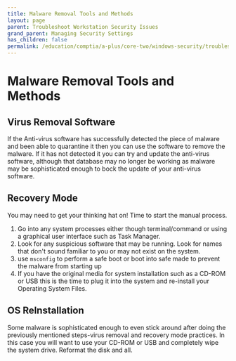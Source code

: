 ```yaml
---
title: Malware Removal Tools and Methods
layout: page
parent: Troubleshoot Workstation Security Issues
grand_parent: Managing Security Settings
has_children: false
permalink: /education/comptia/a-plus/core-two/windows-security/troubleshoot-workstations/malware-removal-tools/
---
```


# Malware Removal Tools and Methods

## Virus Removal Software

If the Anti-virus software has successfully detected the piece of malware and been able to quarantine it then you can use the software to remove the malware. If it has not detected it you can try and update the anti-virus software, although that database may no longer be working as malware may be sophisticated enough to bock the update of your anti-virus software.

## Recovery Mode

You may need to get your thinking hat on! Time to start the manual process.

1. Go into any system processes either though terminal/command or using a graphical user interface such as Task Manager.
2. Look for any suspicious software that may be running. Look for names that don't sound familiar to you or may not exist on the system.
3. use `msconfig` to perform a safe boot or boot into safe made to prevent the malware from starting up
4. If you have the original media for system installation such as a CD-ROM or USB this is the time to plug it into the system and re-install your Operating System Files.

## OS ReInstallation

Some malware is sophisticated enough to even stick around after doing the previously mentioned steps-virus removal and recovery mode practices. In this case you will want to use your CD-ROM or USB and completely wipe the system drive. Reformat the disk and all.